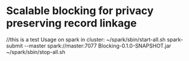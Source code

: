 # Scalable blocking for privacy preserving record linkage
//this is a test
Usage on spark in cluster:
 ~/spark/sbin/start-all.sh
 spark-submit --master spark://master:7077 Blocking-0.1.0-SNAPSHOT.jar
  ~/spark/sbin/stop-all.sh
